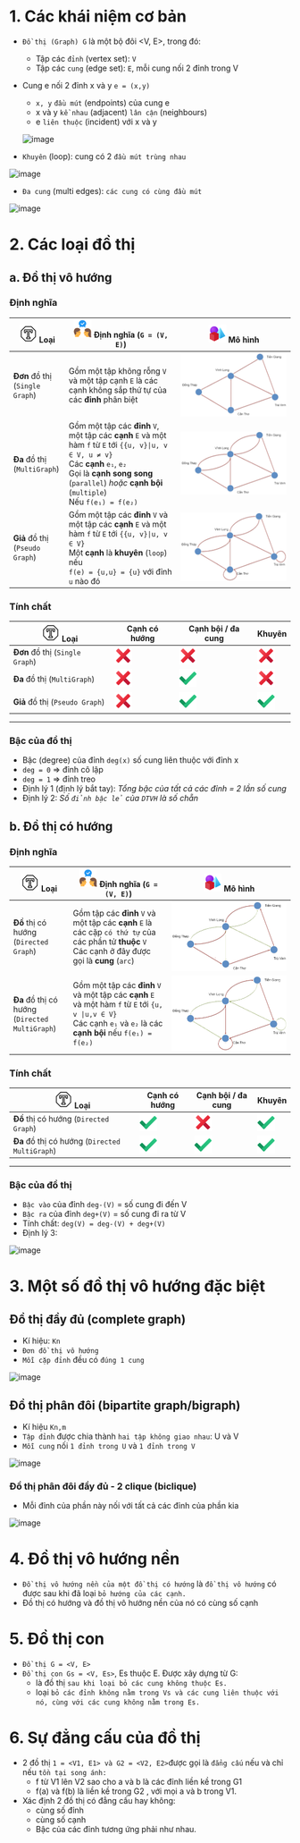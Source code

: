 # 1. Các khái niệm cơ bản
- `Đồ thị (Graph) G` là một bộ đôi <V, E>, trong đó:
   - Tập các `đỉnh` (vertex set): `V`
   - Tập các `cung` (edge set): `E`, mỗi cung nối 2 đỉnh trong V
 
- Cung e nối 2 đỉnh x và y `e = (x,y)`
  - `x, y` `đầu mút` (endpoints) của cung e
  - x và y `kề nhau` (adjacent) `lân cận` (neighbours)
  - e `liên thuộc` (incident) với x và y
  
  ![image](https://user-images.githubusercontent.com/88178841/141613519-09829433-b79a-4e4f-872b-9868ce02d949.png)
- `Khuyên` (loop): cung có 2 `đầu mút trùng nhau`

![image](https://user-images.githubusercontent.com/88178841/141643913-72189034-416c-4554-b25e-80fb9a3110b5.png)

- `Đa cung` (multi edges): `các cung có cùng đầu mút`

![image](https://user-images.githubusercontent.com/88178841/141643965-c1dab42d-946b-48e8-a3a3-4f2908d1c3f4.png)

# 2. Các loại đồ thị
## a. Đồ thị vô hướng
### Định nghĩa

| ![icons8-typed.png](https://raw.githubusercontent.com/Zenfection/Image/master/2021/06/16-14-52-10-icons8-typed.png) Loại | ![icons8-agree.png](https://raw.githubusercontent.com/Zenfection/Image/master/2021/06/16-14-51-50-icons8-agree.png) Định nghĩa (`G = (V, E)`)                                                                                             | ![icons8-object.png](https://raw.githubusercontent.com/Zenfection/Image/master/2021/06/16-14-51-03-icons8-object.png) Mô hình                   |
| ------------------------------------------------------------------------------------------------------------------------ | ----------------------------------------------------------------------------------------------------------------------------------------------------------------------------------------------------------------------------------------- | ----------------------------------------------------------------------------------------------------------------------------------------------- |
| **Đơn** đồ thị <br>(`Single Graph`)                                                                                      | Gồm một tập không rỗng `V` và một tập cạnh `E` là các cạnh không sắp thứ tự của các **đỉnh** phân biệt                                                                                                                                    | ![output-onlinepngtools (3).png](https://raw.githubusercontent.com/Zenfection/Image/master/2021/06/15-20-02-23-output-onlinepngtools%20(3).png) |
| **Đa** đồ thị <br>(`MultiGraph`)                                                                                         | Gồm một tập các **đỉnh** `V`, một tập các **cạnh** `E` và một hàm `f` từ `E` tới `{{u, v}\|u, v ∈ V, u ≠ v}`<br>Các **cạnh** `e₁`, `e₂`<br>Gọi là **cạnh song song** (`parallel`) *hoặc* **cạnh bội** (`multiple`)<br>Nếu `f(e₁) = f(e₂)` | ![output-onlinepngtools (4).png](https://raw.githubusercontent.com/Zenfection/Image/master/2021/06/15-20-03-07-output-onlinepngtools%20(4).png) |
| **Giả** đồ thị <br>(`Pseudo Graph`)                                                                                      | Gồm một tập các **đỉnh** `V` và một tập các **cạnh** `E` và một hàm `f` từ `E` tới `{{u, v}\|u, v ∈ V}`<br>Một **cạnh** là **khuyên** (`loop`) nếu<br>`f(e) = {u,u} = {u}` với đỉnh `u` nào đó                                            | ![output-onlinepngtools (5).png](https://raw.githubusercontent.com/Zenfection/Image/master/2021/06/15-20-03-58-output-onlinepngtools%20(5).png) |

### Tính chất

| ![icons8-typed.png](https://raw.githubusercontent.com/Zenfection/Image/master/2021/06/16-14-52-10-icons8-typed.png) Loại | Cạnh có hướng                                                                                                               | Cạnh bội / đa cung                                                                                                                   | Khuyên                                                                                                                      |
| ------------------------------------------------------------------------------------------------------------------------ | --------------------------------------------------------------------------------------------------------------------------- | --------------------------------------------------------------------------------------------------------------------------- | --------------------------------------------------------------------------------------------------------------------------- |
| **Đơn** đồ thị (`Single Graph`)                                                                                          | ![icons8-delete.png](https://raw.githubusercontent.com/Zenfection/Image/master/2021/06/15-18-24-29-icons8-delete.png)       | ![icons8-delete.png](https://raw.githubusercontent.com/Zenfection/Image/master/2021/06/15-18-24-29-icons8-delete.png)       | ![icons8-delete.png](https://raw.githubusercontent.com/Zenfection/Image/master/2021/06/15-18-24-29-icons8-delete.png)       |
| **Đa** đồ thị (`MultiGraph`)                                                                                             | ![icons8-delete.png](https://raw.githubusercontent.com/Zenfection/Image/master/2021/06/15-18-24-29-icons8-delete.png)       | ![icons8-checkmark.png](https://raw.githubusercontent.com/Zenfection/Image/master/2021/06/15-18-24-07-icons8-checkmark.png) | ![icons8-delete.png](https://raw.githubusercontent.com/Zenfection/Image/master/2021/06/15-18-24-29-icons8-delete.png)       |
| **Giả** đồ thị (`Pseudo Graph`)                                                                                          | ![icons8-delete.png](https://raw.githubusercontent.com/Zenfection/Image/master/2021/06/15-18-24-29-icons8-delete.png)       | ![icons8-checkmark.png](https://raw.githubusercontent.com/Zenfection/Image/master/2021/06/15-18-24-07-icons8-checkmark.png) | ![icons8-checkmark.png](https://raw.githubusercontent.com/Zenfection/Image/master/2021/06/15-18-24-07-icons8-checkmark.png) |
---
### Bậc của đồ thị
- Bậc (degree) của đỉnh `deg(x)` số cung liên thuộc với đỉnh x
- `deg = 0` => đỉnh cô lập
- `deg = 1` => đỉnh treo
- Định lý 1 (định lý bắt tay): *Tổng bậc của tất cả các đỉnh = 2 lần số cung*
- Định lý 2: *Số `đỉnh bậc lẻ` của `DTVH` là số chẵn*

## b. Đồ thị có hướng
### Định nghĩa
| ![icons8-typed.png](https://raw.githubusercontent.com/Zenfection/Image/master/2021/06/16-14-52-10-icons8-typed.png) Loại | ![icons8-agree.png](https://raw.githubusercontent.com/Zenfection/Image/master/2021/06/16-14-51-50-icons8-agree.png) Định nghĩa (`G = (V, E)`)                                                                                             | ![icons8-object.png](https://raw.githubusercontent.com/Zenfection/Image/master/2021/06/16-14-51-03-icons8-object.png) Mô hình                   |
| ------------------------------------------------------------------------------------------------------------------------ | ----------------------------------------------------------------------------------------------------------------------------------------------------------------------------------------------------------------------------------------- | ----------------------------------------------------------------------------------------------------------------------------------------------- |
| **Đồ** thị có hướng<br> (`Directed Graph`)                                                                               | Gồm tập các **đỉnh** `V` và một tập các **cạnh** `E` là các cặp `có thứ tự` của các phần tử **thuộc** `V`<br>Các cạnh ở đây được gọi là **cung** (`arc`)                                                                                  | ![output-onlinepngtools (6).png](https://raw.githubusercontent.com/Zenfection/Image/master/2021/06/15-20-05-18-output-onlinepngtools%20(6).png) |
| **Đa** đồ thị có hướng<br> (`Directed MultiGraph`)                                                                       | Gồm một tập các **đỉnh** `V` và một tập các **cạnh** `E` và một hàm `f` từ `E` tới `{u, v \|u,v ∈ V}`<br>Các cạnh `e₁` và `e₂` là các **cạnh bội** nếu `f(e₁) = f(e₂)`                                                                    | ![output-onlinepngtools (7).png](https://raw.githubusercontent.com/Zenfection/Image/master/2021/06/15-20-05-22-output-onlinepngtools%20(7).png) |

### Tính chất

| ![icons8-typed.png](https://raw.githubusercontent.com/Zenfection/Image/master/2021/06/16-14-52-10-icons8-typed.png) Loại | Cạnh có hướng                                                                                                               | Cạnh bội / đa cung                                                                                                                   | Khuyên                                                                                                                      |
| ------------------------------------------------------------------------------------------------------------------------ | --------------------------------------------------------------------------------------------------------------------------- | --------------------------------------------------------------------------------------------------------------------------- | --------------------------------------------------------------------------------------------------------------------------- |
| **Đồ** thị có hướng (`Directed Graph`)                                                                                   | ![icons8-checkmark.png](https://raw.githubusercontent.com/Zenfection/Image/master/2021/06/15-18-24-07-icons8-checkmark.png) | ![icons8-delete.png](https://raw.githubusercontent.com/Zenfection/Image/master/2021/06/15-18-24-29-icons8-delete.png)       | ![icons8-checkmark.png](https://raw.githubusercontent.com/Zenfection/Image/master/2021/06/15-18-24-07-icons8-checkmark.png) |
| **Đa** đồ thị có hướng (`Directed MultiGraph`)                                                                           | ![icons8-checkmark.png](https://raw.githubusercontent.com/Zenfection/Image/master/2021/06/15-18-24-07-icons8-checkmark.png) | ![icons8-checkmark.png](https://raw.githubusercontent.com/Zenfection/Image/master/2021/06/15-18-24-07-icons8-checkmark.png) | ![icons8-checkmark.png](https://raw.githubusercontent.com/Zenfection/Image/master/2021/06/15-18-24-07-icons8-checkmark.png) |
---
### Bậc của đồ thị
- `Bậc vào` của đỉnh `deg-(V)` = số cung đi đến V
- `Bậc ra` của đỉnh `deg+(V)` = số cung đi ra từ V
- Tính chất: `deg(V) = deg-(V) + deg+(V)`
- Định lý 3:

![image](https://user-images.githubusercontent.com/88178841/141644877-98930c19-a073-4d5d-8e36-a0d64a3d3074.png)

# 3. Một số đồ thị vô hướng đặc biệt
## Đồ thị đầy đủ (complete graph)
- Kí hiệu: `Kn`
- `Đơn đồ thị vô hướng`
- `Mỗi cặp đỉnh` đều có `đúng 1 cung`

![image](https://user-images.githubusercontent.com/88178841/141644951-83adda09-8887-49a2-b437-7a908a382205.png)

## Đồ thị phân đôi (bipartite graph/bigraph)
- Kí hiệu `Kn,m`
- `Tập đỉnh` được chia thành `hai tập không giao nhau`: U và V
- `Mỗi cung` nối `1 đỉnh trong U` và `1 đỉnh trong V`

![image](https://user-images.githubusercontent.com/88178841/141645452-f481c923-25fe-458c-9c0b-2df2f2a8c8ad.png)

### Đồ thị phân đôi đầy đủ - 2 clique (biclique)
- Mỗi đỉnh của phần này nối với tất cả các đỉnh của phần kia

![image](https://user-images.githubusercontent.com/88178841/141645660-6fbfedcc-c2fa-4aea-9cec-e0026bea904c.png)

# 4. Đồ thị vô hướng nền
- `Đồ thị vô hướng nền của một đồ thị có hướng` là `đồ thị vô hướng` có được sau khi đã loại `bỏ hướng của các cạnh.`
- Đồ thị có hướng và đồ thị vô hướng nền của nó có cùng số cạnh

# 5. Đồ thị con
- `Đồ thị G = <V, E>`
- `Đồ thị con Gs = <V, Es>`, Es thuộc E. Được xây dựng từ G:
   - là đồ thị `sau khi loại bỏ các cung không thuộc Es.`
   - loại `bỏ các đỉnh không nằm trong Vs và các cung liên thuộc với nó, cùng với các cung không nằm trong Es.`

# 6. Sự đẳng cấu của đồ thị
- 2 đồ thị `1 = <V1, E1> và G2 = <V2, E2>`được gọi là `đẳng cấu` nếu và chỉ nếu `tồn tại song ánh:`
   -  f từ V1 lên V2 sao cho a và b là các đỉnh liền kề trong G1
   -  f(a) và f(b) là liền kề trong G2 , với mọi a và b trong V1.
- Xác định 2 đồ thị có đẳng cấu hay không:
   - cùng số đỉnh
   - cùng số cạnh
   - Bậc của các đỉnh tương ứng phải như nhau.
